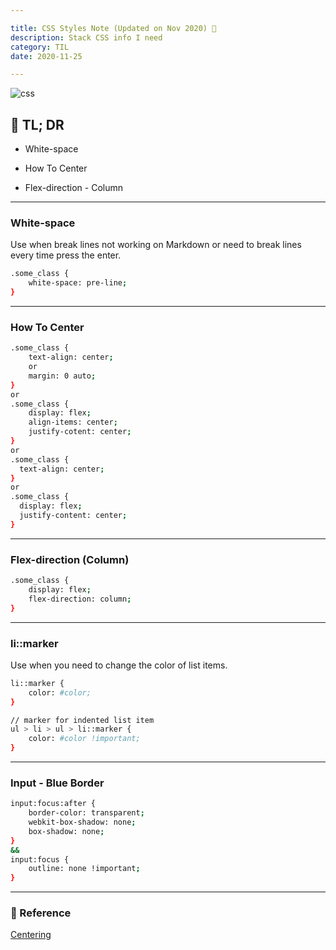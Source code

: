 ```yaml
---

title: CSS Styles Note (Updated on Nov 2020) 📓
description: Stack CSS info I need
category: TIL
date: 2020-11-25

---
```


![css](css.png)


## 🤦 TL; DR

- White-space

- How To Center

- Flex-direction - Column

---


### White-space

Use when break lines not working on Markdown or need to break lines every time press the enter.

```bash
.some_class {
	white-space: pre-line;
}
```

---

### How To Center

```bash
.some_class {
	text-align: center;
	or
	margin: 0 auto;
}
or
.some_class {
	display: flex;
	align-items: center;
	justify-cotent: center;
}
or
.some_class {
  text-align: center;
}
or
.some_class {
  display: flex;
  justify-content: center;
}
```

---

### Flex-direction (Column)

```bash
.some_class {
	display: flex;
	flex-direction: column;
}
```

---

### li::marker

Use when you need to change the color of list items.

```bash
li::marker {
	color: #color;
}

// marker for indented list item
ul > li > ul > li::marker {
	color: #color !important;
}
```

---

### Input - Blue Border

```bash
input:focus:after {
    border-color: transparent;
    webkit-box-shadow: none;
    box-shadow: none;
}
&&
input:focus {
    outline: none !important;
}
```

---

### 🔗 Reference

[Centering](https://poiemaweb.com/css3-centering)